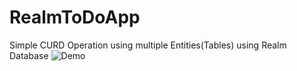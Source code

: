 # RealmToDoApp
Simple CURD Operation using multiple Entities(Tables) using Realm Database
![Demo](https://user-images.githubusercontent.com/25483293/44520789-90689380-a6ee-11e8-9f6a-b5125973c7fd.gif)
